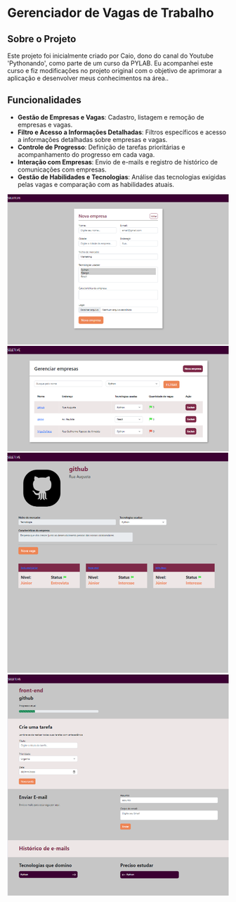 # Gerenciador de Vagas de Trabalho

## Sobre o Projeto
Este projeto foi inicialmente criado por Caio, dono do canal do Youtube 'Pythonando', como parte de um curso da PYLAB. Eu acompanhei este curso e fiz modificações no projeto original com o objetivo de aprimorar a aplicação e desenvolver meus conhecimentos na área..

## Funcionalidades
- **Gestão de Empresas e Vagas**: Cadastro, listagem e remoção de empresas e vagas.
- **Filtro e Acesso a Informações Detalhadas**: Filtros específicos e acesso a informações detalhadas sobre empresas e vagas.
- **Controle de Progresso**: Definição de tarefas prioritárias e acompanhamento do progresso em cada vaga.
- **Interação com Empresas**: Envio de e-mails e registro de histórico de comunicações com empresas.
- **Gestão de Habilidades e Tecnologias**: Análise das tecnologias exigidas pelas vagas e comparação com as habilidades atuais.

![Formulário para cadastrar empresa](https://github.com/Thais-DN/Gerenciamento_Vagas/blob/master/media/Form-NovaEmpresa.png)
![Empresas cadastradas](https://github.com/Thais-DN/Gerenciamento_Vagas/blob/master/media/GerenciarEmpresas.png)
![Perfil da empresa](https://github.com/Thais-DN/Gerenciamento_Vagas/blob/master/media/PerfilEmpresa.png)
![Controle de vagas](https://github.com/Thais-DN/Gerenciamento_Vagas/blob/master/media/ControlVaga.png)
